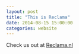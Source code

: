 ```yaml
---
layout: post
title: "This is Reclama"
date: 2014-08-15 15:00:00
categories: website
---
```


Check us out at [Reclama.nl][reclama]

[reclama]: http://www.reclama.nl
